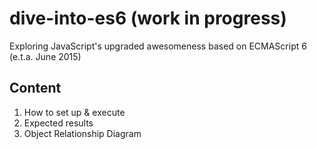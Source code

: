# dive-into-es6 (work in progress)
Exploring JavaScript's upgraded awesomeness based on ECMAScript 6 (e.t.a. June 2015)

## Content
1. How to set up & execute
2. Expected results
3. Object Relationship Diagram
